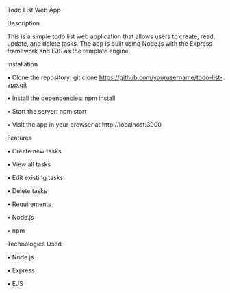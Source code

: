 Todo List Web App



Description


This is a simple todo list web application that allows users to create, read, update, and delete tasks. The app is built using Node.js with the Express framework and EJS as the template engine.



Installation


• Clone the repository: git clone https://github.com/yourusername/todo-list-app.git

• Install the dependencies: npm install

• Start the server: npm start

• Visit the app in your browser at http://localhost:3000



Features


• Create new tasks

• View all tasks

• Edit existing tasks

• Delete tasks

• Requirements

• Node.js

• npm



Technologies Used


• Node.js

• Express

• EJS

